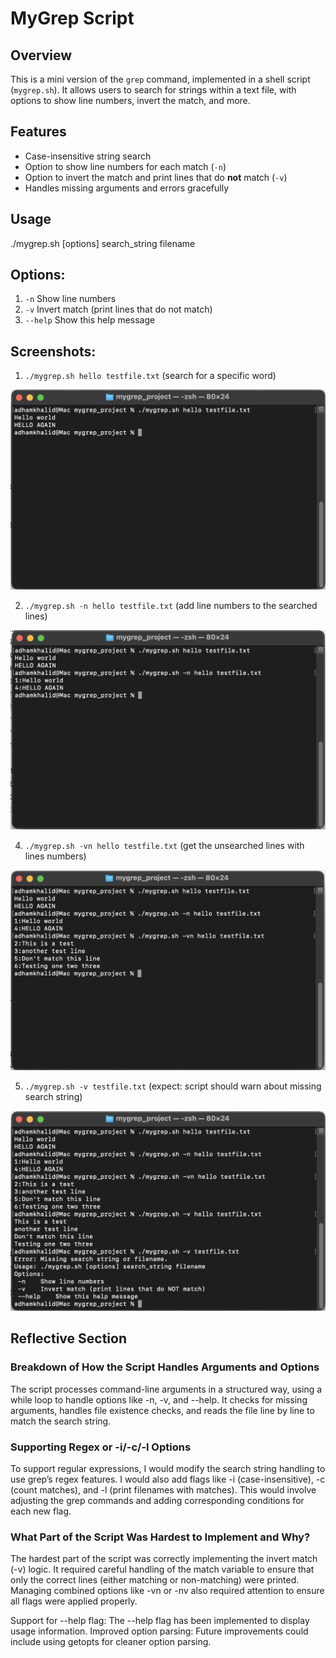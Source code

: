 # MyGrep Script

## Overview

This is a mini version of the `grep` command, implemented in a shell script (`mygrep.sh`). It allows users to search for strings within a text file, with options to show line numbers, invert the match, and more.

## Features

- Case-insensitive string search
- Option to show line numbers for each match (`-n`)
- Option to invert the match and print lines that do **not** match (`-v`)
- Handles missing arguments and errors gracefully

## Usage
./mygrep.sh [options] search_string filename

## Options:
1) `-n` Show line numbers
2) `-v` Invert match (print lines that do not match)
3) `--help` Show this help message

## Screenshots:
1) `./mygrep.sh hello testfile.txt` (search for a specific word)
<div align="center">
  <img src="screenshots/basic_search.png" alt="Basic Search Screenshot" width="600"/>
</div>

2) `./mygrep.sh -n hello testfile.txt` (add line numbers to the searched lines)
<div align="center">
  <img src="screenshots/line_numbers.png" alt="Basic Search Screenshot" width="600"/>
</div>

4) `./mygrep.sh -vn hello testfile.txt` (get the unsearched lines with lines numbers)
<div align="center">
  <img src="screenshots/inverted_search.png" alt="Basic Search Screenshot" width="600"/>
</div>

5) `./mygrep.sh -v testfile.txt` (expect: script should warn about missing search string)
<div align="center">
  <img src="screenshots/invalid_inverted_search.png" alt="Basic Search Screenshot" width="600"/>
</div>


## Reflective Section

### Breakdown of How the Script Handles Arguments and Options

The script processes command-line arguments in a structured way, using a while loop to handle options like -n, -v, and --help. It checks for missing arguments, handles file existence checks, and reads the file line by line to match the search string.

### Supporting Regex or -i/-c/-l Options

To support regular expressions, I would modify the search string handling to use grep’s regex features. I would also add flags like -i (case-insensitive), -c (count matches), and -l (print filenames with matches). This would involve adjusting the grep commands and adding corresponding conditions for each new flag.

### What Part of the Script Was Hardest to Implement and Why?

The hardest part of the script was correctly implementing the invert match (-v) logic. It required careful handling of the match variable to ensure that only the correct lines (either matching or non-matching) were printed. Managing combined options like -vn or -nv also required attention to ensure all flags were applied properly.


Support for --help flag: The --help flag has been implemented to display usage information.
Improved option parsing: Future improvements could include using getopts for cleaner option parsing.


